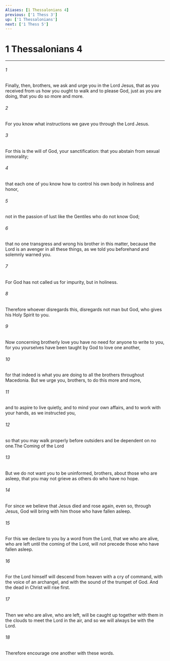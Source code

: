 ```yaml
---
Aliases: [1 Thessalonians 4]
previous: ['1 Thess 3']
up: ['1 Thessalonians']
next: ['1 Thess 5']
---
```

# 1 Thessalonians 4

***

 

###### 1 
Finally, then, brothers, we ask and urge you in the Lord Jesus, that as you received from us how you ought to walk and to please God, just as you are doing, that you do so more and more. 
 

###### 2 
For you know what instructions we gave you through the Lord Jesus. 
 

###### 3 
For this is the will of God, your sanctification: that you abstain from sexual immorality; 
 

###### 4 
that each one of you know how to control his own body in holiness and honor, 
 

###### 5 
not in the passion of lust like the Gentiles who do not know God; 
 

###### 6 
that no one transgress and wrong his brother in this matter, because the Lord is an avenger in all these things, as we told you beforehand and solemnly warned you. 
 

###### 7 
For God has not called us for impurity, but in holiness. 
 

###### 8 
Therefore whoever disregards this, disregards not man but God, who gives his Holy Spirit to you.
 
 

###### 9 
Now concerning brotherly love you have no need for anyone to write to you, for you yourselves have been taught by God to love one another, 
 

###### 10 
for that indeed is what you are doing to all the brothers throughout Macedonia. But we urge you, brothers, to do this more and more, 
 

###### 11 
and to aspire to live quietly, and to mind your own affairs, and to work with your hands, as we instructed you, 
 

###### 12 
so that you may walk properly before outsiders and be dependent on no one.The Coming of the Lord
 
 

###### 13 
But we do not want you to be uninformed, brothers, about those who are asleep, that you may not grieve as others do who have no hope. 
 

###### 14 
For since we believe that Jesus died and rose again, even so, through Jesus, God will bring with him those who have fallen asleep. 
 

###### 15 
For this we declare to you by a word from the Lord, that we who are alive, who are left until the coming of the Lord, will not precede those who have fallen asleep. 
 

###### 16 
For the Lord himself will descend from heaven with a cry of command, with the voice of an archangel, and with the sound of the trumpet of God. And the dead in Christ will rise first. 
 

###### 17 
Then we who are alive, who are left, will be caught up together with them in the clouds to meet the Lord in the air, and so we will always be with the Lord. 
 

###### 18 
Therefore encourage one another with these words.
 
